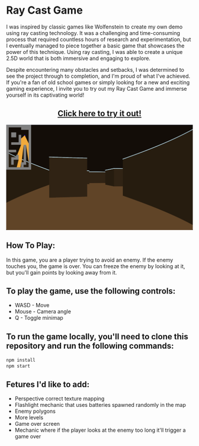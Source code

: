 # Ray Cast Game
I was inspired by classic games like Wolfenstein to create my own demo using ray casting technology. It was a challenging and time-consuming process that required countless hours of research and experimentation, but I eventually managed to piece together a basic game that showcases the power of this technique. Using ray casting, I was able to create a unique 2.5D world that is both immersive and engaging to explore. 

Despite encountering many obstacles and setbacks, I was determined to see the project through to completion, and I'm proud of what I've achieved. If you're a fan of old school games or simply looking for a new and exciting gaming experience, I invite you to try out my Ray Cast Game and immerse yourself in its captivating world!


<h2 align="center"><a href="https://andrew32a.github.io/ray-cast-game/">Click here to try it out!</a></h3>

<img src="https://github.com/Andrew32A/ray-cast-game/blob/main/public/textures/screenshot.png" align="center">

## How To Play:
In this game, you are a player trying to avoid an enemy. If the enemy touches you, the game is over. You can freeze the enemy by looking at it, but you'll gain points by looking away from it.

## To play the game, use the following controls:

- WASD - Move </br>
- Mouse - Camera angle </br>
- Q - Toggle minimap </br>

## To run the game locally, you'll need to clone this repository and run the following commands:

``` mySQL
npm install
npm start
```

## Fetures I'd like to add:
- Perspective correct texture mapping
- Flashlight mechanic that uses batteries spawned randomly in the map
- Enemy polygons
- More levels
- Game over screen
- Mechanic where if the player looks at the enemy too long it'll trigger a game over
